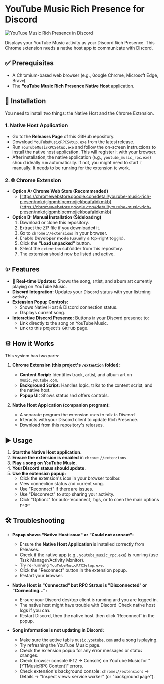 # YouTube Music Rich Presence for Discord

![YouTube Music Rich Presence in Discord](https://i.imgur.com/eiwgrjC.png)

Displays your YouTube Music activity as your Discord Rich Presence. This Chrome extension needs a native host app to communicate with Discord.

## ✅ Prerequisites

*   A Chromium-based web browser (e.g., Google Chrome, Microsoft Edge, Brave).
*   The **YouTube Music Rich Presence Native Host** application.

## 🚀 Installation

You need to install two things: the Native Host and the Chrome Extension.

### 1. Native Host Application

*   Go to the **Releases Page** of this GitHub repository.
*   Download `YouTubeMusicRPCSetup.exe` from the latest release.
*   Run `YouTubeMusicRPCSetup.exe` and follow the on-screen instructions to install the native host application. This will register it with your browser.
*   After installation, the native application (e.g., `youtube_music_rpc.exe`) should ideally run automatically. If not, you might need to start it manually. It needs to be running for the extension to work.

### 2. 🌐 Chrome Extension

*   **Option A: Chrome Web Store (Recommended)**
    *   [https://chromewebstore.google.com/detail/youtube-music-rich-presen/nnkdglgpmblpcmnojjekboafalidkmkb](https://chromewebstore.google.com/detail/youtube-music-rich-presen/nnkdglgpmblpcmnojjekboafalidkmkb)
*   **Option B: Manual Installation (Sideloading)**
    1.  Download or clone this repository.
    2.  Extract the ZIP file if you downloaded it.
    3.  Go to `chrome://extensions` in your browser.
    4.  Enable **Developer mode** (usually a top-right toggle).
    5.  Click the **"Load unpacked"** button.
    6.  Select the `extention` subfolder from this repository.
    7.  The extension should now be listed and active.

## ✨ Features

*   **🎤 Real-time Updates:** Shows the song, artist, and album art currently playing on YouTube Music.
*   **Discord Integration:** Updates your Discord status with your listening activity.
*   **Extension Popup Controls:**
    *   Shows Native Host & Discord connection status.
    *   Displays current song.
*   **Interactive Discord Presence:** Buttons in your Discord presence to:
    *   Link directly to the song on YouTube Music.
    *   Link to this project's GitHub page.

## ⚙️ How it Works

This system has two parts:

1.  **Chrome Extension (this project's `/extention` folder):**
    *   **Content Script:** Identifies track, artist, and album art on `music.youtube.com`.
    *   **Background Script:** Handles logic, talks to the content script, and the native host.
    *   **Popup UI:** Shows status and offers controls.

2.  **Native Host Application (companion program):**
    *   A separate program the extension uses to talk to Discord.
    *   Interacts with your Discord client to update Rich Presence.
    *   Download from this repository's releases.

## ▶️ Usage

1.  **Start the Native Host application.**
2.  **Ensure the extension is enabled** in `chrome://extensions`.
3.  **Play a song on YouTube Music.**
4.  **Your Discord status should update.**
5.  **Use the extension popup:**
    *   Click the extension's icon in your browser toolbar.
    *   View connection status and current song.
    *   Use "Reconnect" if there are issues.
    *   Use "Disconnect" to stop sharing your activity.
    *   Click "Options" for auto-reconnect, logs, or to open the main options page.

## 🛠️ Troubleshooting

*   **Popup shows "Native Host Issue" or "Could not connect":**
    *   Ensure the **Native Host Application** is installed correctly from Releases.
    *   Check if the native app (e.g., `youtube_music_rpc.exe`) is running (use Task Manager/Activity Monitor).
    *   Try re-running `YouTubeMusicRPCSetup.exe`.
    *   Click the "Reconnect" button in the extension popup.
    *   Restart your browser.

*   **Native Host is "Connected" but RPC Status is "Disconnected" or "Connecting...":**
    *   Ensure your Discord desktop client is running and you are logged in.
    *   The native host might have trouble with Discord. Check native host logs if you can.
    *   Restart Discord, then the native host, then click "Reconnect" in the popup.

*   **Song information is not updating in Discord:**
    *   Make sure the active tab is `music.youtube.com` and a song is playing.
    *   Try refreshing the YouTube Music page.
    *   Check the extension popup for any error messages or status changes.
    *   Check browser console (F12 -> Console) on YouTube Music for "[YTMusicRPC Content]" errors.
    *   Check extension's background console: `chrome://extensions` -> Details -> "Inspect views: service worker" (or "background page").
